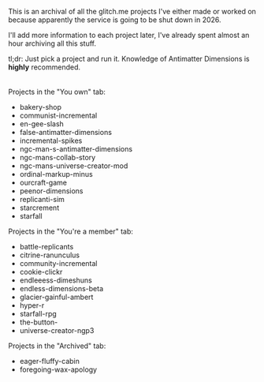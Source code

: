 This is an archival of all the glitch.me projects I've either made or worked on because apparently the service is going to be shut down in 2026.

I'll add more information to each project later, I've already spent almost an hour archiving all this stuff.

tl;dr: Just pick a project and run it. Knowledge of Antimatter Dimensions is **highly** recommended.

######
Projects in the "You own" tab:
* bakery-shop
* communist-incremental
* en-gee-slash
* false-antimatter-dimensions
* incremental-spikes
* ngc-man-s-antimatter-dimensions
* ngc-mans-collab-story
* ngc-mans-universe-creator-mod
* ordinal-markup-minus
* ourcraft-game
* peenor-dimensions
* replicanti-sim
* starcrement
* starfall

Projects in the "You're a member" tab:
* battle-replicants
* citrine-ranunculus
* community-incremental
* cookie-clickr
* endleeess-dimeshuns
* endless-dimensions-beta
* glacier-gainful-ambert
* hyper-r
* starfall-rpg
* the-button-
* universe-creator-ngp3

Projects in the "Archived" tab:
* eager-fluffy-cabin
* foregoing-wax-apology
